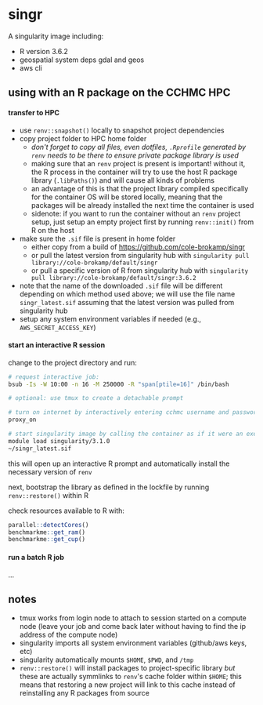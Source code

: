# singr

A singularity image including:

- R version 3.6.2
- geospatial system deps gdal and geos
- aws cli

## using with an R package on the CCHMC HPC

#### transfer to HPC

- use `renv::snapshot()` locally to snapshot project dependencies
- copy project folder to HPC home folder
    - *don't forget to copy all files, even dotfiles, `.Rprofile` generated by `renv` needs to be there to ensure private package library is used*
    - making sure that an `renv` project is present is important! without it, the R process in the container will try to use the host R package library (`.libPaths()`) and will cause all kinds of problems
    - an advantage of this is that the project library compiled specifically for the container OS will be stored locally, meaning that the packages will be already installed the next time the container is used
    - sidenote: if you want to run the container without an `renv` project setup, just setup an empty project first by running `renv::init()` from R on the host
- make sure the `.sif` file is present in home folder
    - either copy from a build of https://github.com/cole-brokamp/singr
    - or pull the latest version from singularity hub with `singularity pull library://cole-brokamp/default/singr`
    - or pull a specific version of R from singularity hub with `singularity pull library://cole-brokamp/default/singr:3.6.2`
- note that the name of the downloaded `.sif` file will be different depending on which method used above; we will use the file name `singr_latest.sif` assuming that the latest version was pulled from singularity hub
- setup any system environment variables if needed (e.g., `AWS_SECRET_ACCESS_KEY`)

#### start an interactive R session

change to the project directory and run:

```sh
# request interactive job:
bsub -Is -W 10:00 -n 16 -M 250000 -R "span[ptile=16]" /bin/bash

# optional: use tmux to create a detachable prompt

# turn on internet by interactively entering cchmc username and password with:
proxy_on

# start singularity image by calling the container as if it were an executable
module load singularity/3.1.0
~/singr_latest.sif
```

this will open up an interactive R prompt and automatically install the necessary version of `renv`

next, bootstrap the library as defined in the lockfile by running `renv::restore()` within R

check resources available to R with:

```R
parallel::detectCores()
benchmarkme::get_ram()
benchmarkme::get_cup()
```

#### run a batch R job

...

## notes

- tmux works from login node to attach to session started on a compute node (leave your job and come back later without having to find the ip address of the compute node)
- singularity imports all system environment variables (github/aws keys, etc)
- singularity automatically mounts `$HOME`, `$PWD`, and `/tmp`
- `renv::restore()` will install packages to project-specific library *but* these are actually symmlinks to `renv`'s cache folder within `$HOME`; this means that restoring a new project will link to this cache instead of reinstalling any R packages from source


